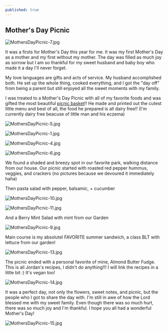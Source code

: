 ```yaml
---
published: true
---
```

## Mother's Day Picnic

![MothersDayPicnic-7.jpg]({{site.baseurl}}/assets/MothersDayPicnic-7.jpg)

It was a firsts for Mother's Day this year for me. It was my first Mother's Day as a mother and my first without my mother. The day was filled as much joy as sorrow but I am so thankful for my sweet husband and baby boy who made it a day I'll never forget. 

My love languages are gifts and acts of service. My husband accomplished both. He set up the whole thing, cooked everything, and I got the "day off" from being a parent but still enjoyed all the sweet moments with my family. 

I was treated to a Mother's Day Picnic with all of my favorite foods and was gifted the most beautiful [picnic basket](https://www.bedbathandbeyond.com/store/product/picnic-time-reg-22-piece-insulated-picnic-basket-for-4/1062492577?categoryId=12346)!! He made and printed out the cutest little menu and best of all, the food he prepared is all dairy free!! (I'm currently dairy free beacuse of little man and his eczema) 

![MothersDayPicnic-5.jpg]({{site.baseurl}}/assets/MothersDayPicnic-5.jpg)

![MothersDayPicnic-1.jpg]({{site.baseurl}}/assets/MothersDayPicnic-1.jpg)

![MothersDayPicnic-4.jpg]({{site.baseurl}}/assets/MothersDayPicnic-4.jpg)

![MothersDayPicnic-6.jpg]({{site.baseurl}}/assets/MothersDayPicnic-6.jpg)


We found a shaded and breezy spot in our favorite park, walking distance from our house. Our picnic started with roasted red pepper hummus, veggies, and crackers (no pictures because we devoured it immediately haha) 

Then pasta salad with pepper, balsamic, + cucumber 

![MothersDayPicnic-10.jpg]({{site.baseurl}}/assets/MothersDayPicnic-10.jpg)

![MothersDayPicnic-11.jpg]({{site.baseurl}}/assets/MothersDayPicnic-11.jpg)

And a Berry Mint Salad with mint from our Garden 

![MothersDayPicnic-9.jpg]({{site.baseurl}}/assets/MothersDayPicnic-9.jpg)


Main course is my absolutel FAVORITE summer sandwich, a class BLT with lettuce from our garden! 

![MothersDayPicnic-13.jpg]({{site.baseurl}}/assets/MothersDayPicnic-13.jpg)

The picnic ended with a personal favorite of mine, Almond Butter Fudge. This is all Jordan's recipes, I didn't do anything!!! I will link the recipes in a little bit :) It's vegan too!

![MothersDayPicnic-14.jpg]({{site.baseurl}}/assets/MothersDayPicnic-14.jpg)

It was a perfect day, not only the flowers, sweet notes, and picnic, but the people who I got to share the day with. I'm still in awe of how the Lord blessed me with my sweet family. Even though there was so much hurt, there was so much joy and I'm thankful. I hope you all had a wonderful Mother's Day! 

![MothersDayPicnic-15.jpg]({{site.baseurl}}/assets/MothersDayPicnic-15.jpg)

